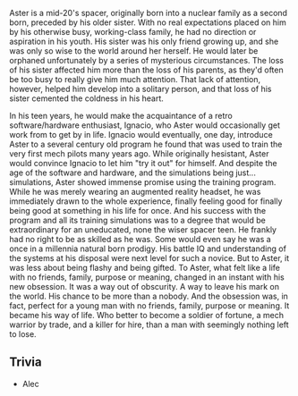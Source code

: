 Aster is a mid-20's spacer, originally born into a nuclear family as a second born, preceded by his older sister. With no real expectations placed on him by his otherwise busy, working-class family, he had no direction or aspiration in his youth. His sister was his only friend growing up, and she was only so wise to the world around her herself. He would later be orphaned unfortunately by a series of mysterious circumstances. The loss of his sister affected him more than the loss of his parents, as they'd often be too busy to really give him much attention. That lack of attention, however, helped him develop into a solitary person, and that loss of his sister cemented the coldness in his heart. 

In his teen years, he would make the acquaintance of a retro software/hardware enthusiast, Ignacio, who Aster would occasionally get work from to get by in life. Ignacio would eventually, one day, introduce Aster to a several century old program he found that was used to train the very first mech pilots many years ago. While originally hesistant, Aster would convince Ignacio to let him "try it out" for himself. And despite the age of the software and hardware, and the simulations being just... simulations, Aster showed immense promise using the training program. While he was merely wearing an augmented reality headset, he was immediately drawn to the whole experience, finally feeling good for finally being good at something in his life for once. And his success with the program and all its training simulations was to a degree that would be extraordinary for an uneducated, none the wiser spacer teen. He frankly had no right to be as skilled as he was. Some would even say he was a once in a millennia natural born prodigy. His battle IQ and understanding of the systems at his disposal were next level for such a novice. But to Aster, it was less about being flashy and being gifted. To Aster, what felt like a life with no friends, family, purpose or meaning, changed in an instant with his new obsession. It was a way out of obscurity. A way to leave his mark on the world. His chance to be more than a nobody. And the obsession was, in fact, perfect for a young man with no friends, family, purpose or meaning. It became his way of life. Who better to become a soldier of fortune, a mech warrior by trade, and a killer for hire, than a man with seemingly nothing left to lose.

## Trivia

* Alec
